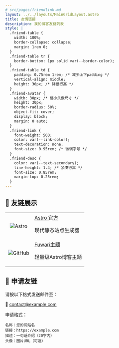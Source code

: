 ```yaml
---
# src/pages/friendlink.md
layout: ../../layouts/MainGridLayout.astro
title: 友情链接
description: 我的博客友链列表
style: |
  .friend-table {
    width: 100%;
    border-collapse: collapse;
    margin: 1rem 0;
  }
  .friend-table tr {
    border-bottom: 1px solid var(--border-color);
  }
  .friend-table td {
    padding: 0.75rem 1rem; /* 减少上下padding */
    vertical-align: middle;
    height: 30px; /* 降低行高 */
  }
  .friend-avatar {
    width: 30px; /* 缩小头像尺寸 */
    height: 30px;
    border-radius: 50%;
    object-fit: cover;
    display: block;
    margin: 0 auto;
  }
  .friend-link {
    font-weight: 500;
    color: var(--link-color);
    text-decoration: none;
    font-size: 0.95rem; /* 微调字号 */
  }
  .friend-desc {
    color: var(--text-secondary);
    line-height: 1.4; /* 紧凑行高 */
    font-size: 0.85rem;
    margin-top: 0.25rem;
  }
---
```


## 🎯 友链展示

<table class="friend-table">
  <tr>
    <td style="width: 70px; text-align: center;">
      <img class="friend-avatar" src="https://astro.build/favicon.svg" alt="Astro">
    </td>
    <td>
      <a class="friend-link" href="https://astro.build" target="_blank" rel="noopener">Astro 官方</a>
      <p class="friend-desc">现代静态站点生成器</p>
    </td>
  </tr>
  <tr>
    <td style="width: 70px; text-align: center;">
      <img class="friend-avatar" src="https://github.githubassets.com/favicons/favicon.png" alt="GitHub">
    </td>
    <td>
      <a class="friend-link" href="https://github.com/saicaca/fuwari" target="_blank" rel="noopener">Fuwari主题</a>
      <p class="friend-desc">轻量级Astro博客主题</p>
    </td>
  </tr>
</table>

## 📝 申请友链
请按以下格式发送邮件至：

📮 [contact@example.com](mailto:contact@example.com?subject=友链申请&body=名称：您的网站名%0A链接：https://example.com%0A描述：一句话介绍（20字内）%0A头像：图片URL（可选）)

申请格式：
```plaintext
名称：您的网站名
链接：https://example.com
描述：一句话介绍（20字内）
头像：图片URL（可选）